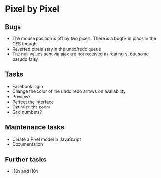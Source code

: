 Pixel by Pixel
==============

Bugs
----
* The mouse position is off by two pixels. There is a bugfix in place in the CSS though.
* Reverted pixels stay in the undo/redo queue
* The null values sent via ajax are not received as real nulls, but some pseudo falsy

Tasks
-----
* Facebook login
* Change the color of the undo/redo arrows on availability
* Preview?
* Perfect the interface
* Optimize the zoom
* Grid numbers?

Maintenance tasks
-----------------
* Create a Pixel model in JavaScript
* Documentation

Further tasks
-------------
* i18n and l10n